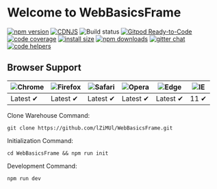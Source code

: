 # Welcome to WebBasicsFrame

[![npm version](https://img.shields.io/npm/v/web-basics-frame.svg?style=flat-square)](https://www.npmjs.org/package/web-basics-frame)
[![CDNJS](https://img.shields.io/cdnjs/v/web-basics-frame.svg?style=flat-square)](https://cdnjs.com/libraries/web-basics-frame)
![Build status](https://github.com/lZiMUl/webBasicsFrame/actions/workflows/ci.yml/badge.svg)
[![Gitpod Ready-to-Code](https://img.shields.io/badge/Gitpod-Ready--to--Code-blue?logo=gitpod)](https://gitpod.io/#https://github.com/lZiMUl/webBasicsFrame) 
[![code coverage](https://img.shields.io/coveralls/mzabriskie/web-basics-frame.svg?style=flat-square)](https://coveralls.io/r/mzabriskie/web-basics-frame)
[![install size](https://packagephobia.now.sh/badge?p=web-basics-frame)](https://packagephobia.now.sh/result?p=web-basics-frame)
[![npm downloads](https://img.shields.io/npm/dm/web-basics-frame.svg?style=flat-square)](http://npm-stat.com/charts.html?package=web-basics-frame)
[![gitter chat](https://img.shields.io/gitter/room/mzabriskie/web-basics-frame.svg?style=flat-square)](https://gitter.im/mzabriskie/web-basics-frame)
[![code helpers](https://www.codetriage.com/axios/axios/badges/users.svg)](https://www.codetriage.com/lZiMUl/webBasicsFrame)

## Browser Support

![Chrome](https://raw.github.com/alrra/browser-logos/master/src/chrome/chrome_48x48.png) | ![Firefox](https://raw.github.com/alrra/browser-logos/master/src/firefox/firefox_48x48.png) | ![Safari](https://raw.github.com/alrra/browser-logos/master/src/safari/safari_48x48.png) | ![Opera](https://raw.github.com/alrra/browser-logos/master/src/opera/opera_48x48.png) | ![Edge](https://raw.github.com/alrra/browser-logos/master/src/edge/edge_48x48.png) | ![IE](https://raw.github.com/alrra/browser-logos/master/src/archive/internet-explorer_9-11/internet-explorer_9-11_48x48.png) |
--- | --- | --- | --- | --- | --- |
Latest ✔ | Latest ✔ | Latest ✔ | Latest ✔ | Latest ✔ | 11 ✔ |


Clone Warehouse Command:
```
git clone https://github.com/lZiMUl/WebBasicsFrame.git
```

Initialization Command:
```
cd WebBasicsFrame && npm run init
```

Development Command:
```
npm run dev
```
